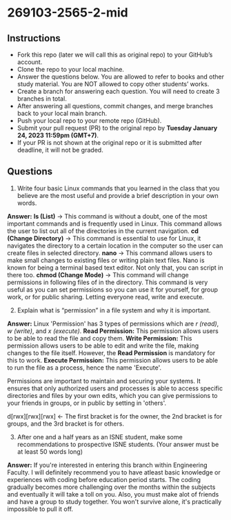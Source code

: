 # 269103-2565-2-mid

## Instructions

- Fork this repo (later we will call this as original repo) to your GitHub’s account. 
- Clone the repo to your local machine.
- Answer the questions below. You are allowed to refer to books and other study material. You are NOT allowed to copy other students’ works. 
- Create a branch for answering each question. You will need to create 3 branches in total.
- After answering all questions, commit changes, and merge branches back to your local main branch.
- Push your local repo to your remote repo (GitHub).
- Submit your pull request (PR) to the original repo by **Tuesday January 24, 2023 11:59pm (GMT+7)**.
- If your PR is not shown at the original repo or it is submitted after deadline, it will not be graded.

## Questions

1. Write four basic Linux commands that you learned in the class that you believe are the most useful and provide a brief description in your own words. 

**Answer:**
**ls (List)** -> This command is without a doubt, one of the most important commands and is frequently used in Linux. This command allows the user to list out all of the directories in the current navigation.
**cd (Change Directory)** -> This command is essential to use for Linux, it navigates the directory to a certain location in the computer so the user can create files in selected directory.
**nano** -> This command allows users to make small changes  to existing files or writing plain text files. Nano is known for being a terminal based text editor. Not only that, you can script in there too.
**chmod (Change Mode)** -> This command will change permissions in following files of in the directory. This command is very useful as you can set permissions so you can use it for yourself, for group work, or for public sharing. Letting everyone read, write and execute.

2. Explain what is “permission” in a file system and why it is important.

**Answer:**
Linux 'Permission' has 3 types of permissions which are *r (read)*, *w (write)*, and *x (execute)*.
**Read Permission:** This permission allows users to be able to read the file and copy them.
**Write Permission:** This permission allows users to be able to edit and write the file, making changes to the file itself. However, the **Read Permission** is mandatory for this to work.
**Execute Permission:** This permission allows users to be able to run the file as a process, hence the name 'Execute'.

Permissions are important to maintain and securing your systems. It ensures that only authorized users and processes is able to access specific directories and files by your own edits, which you can give permissions to your friends in groups, or in public by setting in 'others'.

d[rwx][rwx][rwx] <- The first bracket is for the owner, the 2nd bracket is for groups, and the 3rd bracket is for others.

3. After one and a half years as an ISNE student, make some recommendations to prospective ISNE students. (Your answer must be at least 50 words long)

**Answer:** 
If you're interested in entering this branch within Engineering Faculty. I will definitely recommend you to have atleast basic knowledge or experiences with coding before education period starts. The coding gradually becomes more challenging over the months within the subjects and eventually it will take a toll on you. Also, you must make alot of friends and have a group to study together. You won't survive alone, it's practically impossible to pull it off.